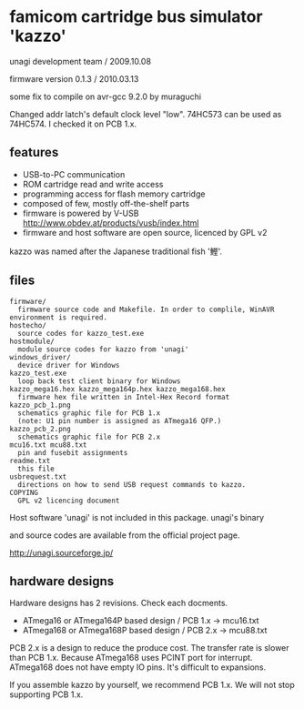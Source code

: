# famicom cartridge bus simulator 'kazzo'

unagi development team / 2009.10.08

firmware version 0.1.3 / 2010.03.13

some fix to compile on avr-gcc 9.2.0 by muraguchi

Changed addr latch's default clock level "low". 74HC573 can be used as 74HC574. I checked it on PCB 1.x.

## features

- USB-to-PC communication
- ROM cartridge read and write access
- programming access for flash memory cartridge
- composed of few, mostly off-the-shelf parts
- firmware is powered by V-USB
  http://www.obdev.at/products/vusb/index.html
- firmware and host software are open source, licenced by GPL v2

kazzo was named after the Japanese traditional fish '鰹'.

## files

```
firmware/
  firmware source code and Makefile. In order to complile, WinAVR environment is required.
hostecho/
  source codes for kazzo_test.exe
hostmodule/
  module source codes for kazzo from 'unagi'
windows_driver/
  device driver for Windows
kazzo_test.exe
  loop back test client binary for Windows
kazzo_mega16.hex kazzo_mega164p.hex kazzo_mega168.hex
  firmware hex file written in Intel-Hex Record format
kazzo_pcb_1.png
  schematics graphic file for PCB 1.x
  (note: U1 pin number is assigned as ATmega16 QFP.)
kazzo_pcb_2.png
  schematics graphic file for PCB 2.x
mcu16.txt mcu88.txt
  pin and fusebit assignments
readme.txt
  this file
usbrequest.txt
  directions on how to send USB request commands to kazzo.
COPYING
  GPL v2 licencing document
```

Host software 'unagi' is not included in this package. unagi's binary 

and source codes are available from the official project page.

http://unagi.sourceforge.jp/

## hardware designs

Hardware designs has 2 revisions. Check each docments.

* ATmega16 or ATmega164P based design / PCB 1.x -> mcu16.txt
* ATmega168 or ATmega168P based design / PCB 2.x -> mcu88.txt

PCB 2.x is a design to reduce the produce cost. The transfer rate is slower than PCB 1.x. Because ATmega168 uses PCINT port for interrupt. ATmega168 does not have empty IO pins. It's difficult to expansions.

If you assemble kazzo by yourself, we recommend PCB 1.x. We will not stop supporting PCB 1.x.
